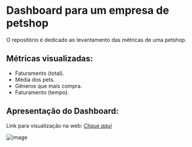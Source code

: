 # Dashboard para um empresa de petshop
O repositório é dedicado ao levantamento das métricas de uma petshop.

## Métricas visualizadas:
- Faturamento (total).
- Média dos pets.
- Gêneros que mais compra.
- Faturamento (tempo).

## Apresentação do Dashboard:

Link para visualização na web: [_Clique aqui_](https://app.powerbi.com/view?r=eyJrIjoiZWVmOTQ5MDYtNjYyMy00YWQ5LWJjNDItNGYyYTZiYzcxOGI4IiwidCI6IjUzYzc4MTJmLTQ3MmMtNGIyYS1iZDQ3LTgxMjNiNjgzMDNiZiIsImMiOjR9)

![image](https://github.com/user-attachments/assets/d173c101-3286-4aa2-a339-e430506296bd)
